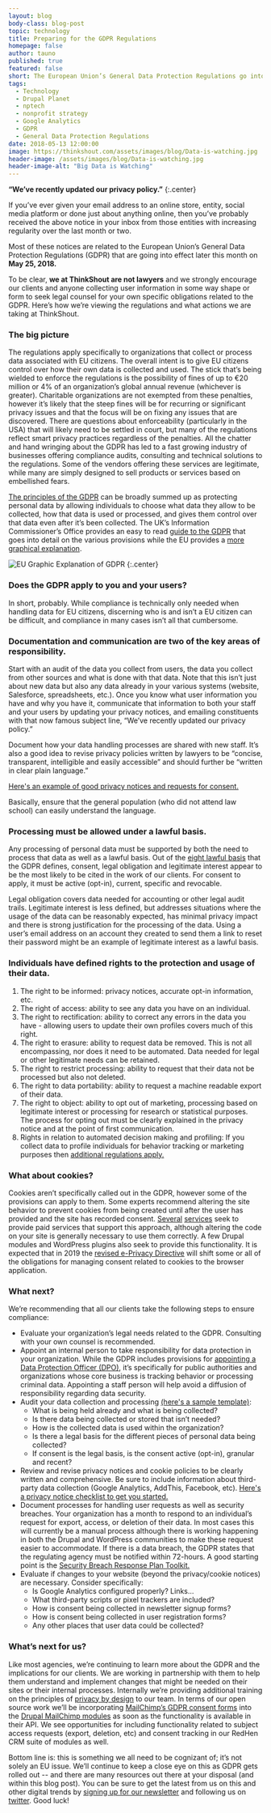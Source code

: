 ```yaml
---
layout: blog
body-class: blog-post
topic: technology
title: Preparing for the GDPR Regulations
homepage: false
author: tauno
published: true
featured: false
short: The European Union’s General Data Protection Regulations go into effect May 25th. Here's how you need to prepare.
tags:
  - Technology
  - Drupal Planet
  - nptech
  - nonprofit strategy
  - Google Analytics
  - GDPR
  - General Data Protection Regulations
date: 2018-05-13 12:00:00
image: https://thinkshout.com/assets/images/blog/Data-is-watching.jpg
header-image: /assets/images/blog/Data-is-watching.jpg
header-image-alt: "Big Data is Watching"
---
```


**“We’ve recently updated our privacy policy.”**
{:.center}

If you’ve ever given your email address to an online store, entity, social media platform or done just about anything online, then you’ve probably received the above notice in your inbox from those entities with increasing regularity over the last month or two.

Most of these notices are related to the European Union’s General Data Protection Regulations (GDPR) that are going into effect later this month on **May 25, 2018.**

To be clear, **we at ThinkShout are not lawyers** and we strongly encourage our clients and anyone collecting user information in some way shape or form to seek legal counsel for your own specific obligations related to the GDPR. Here’s how we’re viewing the regulations and what actions we are taking at ThinkShout.

### The big picture

The regulations apply specifically to organizations that collect or process data associated with EU citizens. The overall intent is to give EU citizens control over how their own data is collected and used. The stick that’s being wielded to enforce the regulations is the possibility of fines of up to €20 million or 4% of an organization’s global annual revenue (whichever is greater). Charitable organizations are not exempted from these penalties, however it’s likely that the steep fines will be for recurring or significant privacy issues and that the focus will be on fixing any issues that are discovered. There are questions about enforceability (particularly in the USA) that will likely need to be settled in court, but many of the regulations reflect smart privacy practices regardless of the penalties. All the chatter and hand wringing about the GDPR has led to a fast growing industry of businesses offering compliance audits, consulting and technical solutions to the regulations. Some of the vendors offering these services are legitimate, while many are simply designed to sell products or services based on embellished fears.

[The principles of the GDPR](https://ico.org.uk/for-organisations/guide-to-the-general-data-protection-regulation-gdpr/principles/) can be broadly summed up as protecting personal data by allowing individuals to choose what data they allow to be collected, how that data is used or processed, and gives them control over that data even after it’s been collected. The UK’s Information Commissioner’s Office provides an easy to read [guide to the GDPR](https://ico.org.uk/for-organisations/guide-to-the-general-data-protection-regulation-gdpr/) that goes into detail on the various provisions while the EU provides a [more graphical explanation](http://ec.europa.eu/justice/smedataprotect/index_en.htm).

![EU Graphic Explanation of GDPR](/assets/images/blog/GDPR-Data.png)
{:.center}

### Does the GDPR apply to you and your users?

In short, probably. While compliance is technically only needed when handling data for EU citizens, discerning who is and isn’t a EU citizen can be difficult, and compliance in many cases isn’t all that cumbersome.

### Documentation and communication are two of the key areas of responsibility.

Start with an audit of the data you collect from users, the data you collect from other sources and what is done with that data. Note that this isn’t just about new data but also any data already in your various systems (website, Salesforce, spreadsheets, etc.). Once you know what user information you have and why you have it, communicate that information to both your staff and your users by updating your privacy notices, and emailing constituents with that now famous subject line, “We’ve recently updated our privacy policy.”

Document how your data handling processes are shared with new staff. It’s also a good idea to revise privacy policies written by lawyers to be “concise, transparent, intelligible and easily accessible” and should further be “written in clear plain language.”

[Here's an example of good privacy notices and requests for consent.](https://ico.org.uk/media/for-organisations/documents/1625136/good-and-bad-examples-of-privacy-notices.pdf)

Basically, ensure that the general population (who did not attend law school) can easily understand the language.

### Processing must be allowed under a lawful basis.

Any processing of personal data must be supported by both the need to process that data as well as a lawful basis. Out of the [eight lawful basis](https://ico.org.uk/for-organisations/guide-to-the-general-data-protection-regulation-gdpr/lawful-basis-for-processing/) that the GDPR defines, consent, legal obligation and legitimate interest appear to be the most likely to be cited in the work of our clients. For consent to apply, it must be active (opt-in), current, specific and revocable.

Legal obligation covers data needed for accounting or other legal audit trails. Legitimate interest is less defined, but addresses situations where the usage of the data can be reasonably expected, has minimal privacy impact and there is strong justification for the processing of the data. Using a user’s email address on an account they created to send them a link to reset their password might be an example of legitimate interest as a lawful basis.

### Individuals have defined rights to the protection and usage of their data.

1. The right to be informed: privacy notices, accurate opt-in information, etc.
2. The right of access: ability to see any data you have on an individual.
3. The right to rectification: ability to correct any errors in the data you have - allowing users to update their own profiles covers much of this right.
4. The right to erasure: ability to request data be removed. This is not all encompassing, nor does it need to be automated. Data needed for legal or other legitimate needs can be retained.
5. The right to restrict processing: ability to request that their data not be processed but also not deleted.
6. The right to data portability: ability to request a machine readable export of their data.
7. The right to object: ability to opt out of marketing, processing based on legitimate interest or processing for research or statistical purposes. The process for opting out must be clearly explained in the privacy notice and at the point of first communication.
8. Rights in relation to automated decision making and profiling: If you collect data to profile individuals for behavior tracking or marketing purposes then [additional regulations apply.](https://ico.org.uk/for-organisations/guide-to-the-general-data-protection-regulation-gdpr/individual-rights/rights-related-to-automated-decision-making-including-profiling/)

### What about cookies?

Cookies aren’t specifically called out in the GDPR, however some of the provisions can apply to them. Some experts recommend altering the site behavior to prevent cookies from being created until after the user has provided and the site has recorded consent. [Several](https://www.civicuk.com/cookie-control) [services](https://www.cookiebot.com/en/) seek to provide paid services that support this approach, although altering the code on your site is generally necessary to use them correctly. A few Drupal modules and WordPress plugins also seek to provide this functionality. It is expected that in 2019 the [revised e-Privacy Directive](https://www.i-scoop.eu/gdpr/eu-eprivacy-regulation/#The_EU_ePrivacy_Regulation_and_cookies) will shift some or all of the obligations for managing consent related to cookies to the browser application.

### What next?

We’re recommending that all our clients take the following steps to ensure compliance:

* Evaluate your organization’s legal needs related to the GDPR. Consulting with your own counsel is recommended.
* Appoint an internal person to take responsibility for data protection in your organization. While the GDPR includes provisions for [appointing a Data Protection Officer (DPO)](https://ico.org.uk/for-organisations/guide-to-the-general-data-protection-regulation-gdpr/accountability-and-governance/data-protection-officers/), it’s specifically for public authorities and organizations whose core business is tracking behavior or processing criminal data. Appointing a staff person will help avoid a diffusion of responsibility regarding data security.
* Audit your data collection and processing [(here's a sample template)](https://docs.google.com/spreadsheets/d/1fEys1ekOpHjup2l9Jto-Q8Ppv8P96jezou2kkOu9PcU/edit#gid=0):
  * What is being held already and what is being collected?
  * Is there data being collected or stored that isn’t needed?
  * How is the collected data is used within the organization?
  * Is there a legal basis for the different pieces of personal data being collected?
  * If consent is the legal basis, is the consent active (opt-in), granular and recent?
* Review and revise privacy notices and cookie policies to be clearly written and comprehensive. Be sure to include information about third-party data collection (Google Analytics, AddThis, Facebook, etc). [Here's a privacy notice checklist to get you started.](https://ico.org.uk/for-organisations/guide-to-data-protection/privacy-notices-transparency-and-control/your-privacy-notice-checklist/)
* Document processes for handling user requests as well as security breaches. Your organization has a month to respond to an individual’s request for export, access, or deletion of their data. In most cases this will currently be a manual process although there is working happening in both the Drupal and WordPress communities to make these request easier to accommodate. If there is a data breach, the GDPR states that the regulating agency must be notified within 72-hours. A good starting point is the [Security Breach Response Plan Toolkit.](https://iapp.org/resources/article/security-breach-response-plan-toolkit/)
* Evaluate if changes to your website (beyond the privacy/cookie notices) are necessary. Consider specifically:
  * Is Google Analytics configured properly? Links…
  * What third-party scripts or pixel trackers are included?
  * How is consent being collected in newsletter signup forms?
  * How is consent being collected in user registration forms?
  * Any other places that user data could be collected?

### What’s next for us?

Like most agencies, we’re continuing to learn more about the GDPR and the implications for our clients. We are working in partnership with them to help them understand and implement changes that might be needed on their sites or their internal processes. Internally we’re providing additional training on the principles of [privacy by design](https://www.ryerson.ca/pbdce/certification/seven-foundational-principles-of-privacy-by-design/) to our team. In terms of our open source work we’ll be incorporating [MailChimp’s GDPR consent forms](http://eepurl.com/dqP8Bb) into the [Drupal MailChimp modules](https://www.drupal.org/project/mailchimp) as soon as the functionality is available in their API. We see opportunities for including functionality related to subject access requests (export, deletion, etc) and consent tracking in our RedHen CRM suite of modules as well.

Bottom line is: this is something we all need to be cognizant of; it’s not solely an EU issue. We’ll continue to keep a close eye on this as GDPR gets rolled out -- and there are many resources out there at your disposal (and within this blog post). You can be sure to get the latest from us on this and other digital trends by [signing up for our newsletter](https://thinkshout.com/contact/) and following us on [twitter](https://twitter.com/ThinkShout). Good luck!
